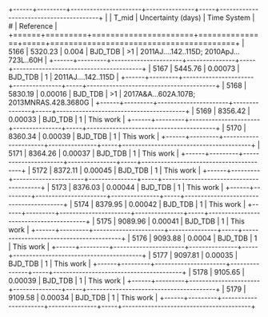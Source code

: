 +------+---------+----------------------+---------------+-----+----------------------------------------+
|      |   T_mid |   Uncertainty (days) | Time System   | #   | Reference                              |
+======+=========+======================+===============+=====+========================================+
| 5166 | 5320.23 |              0.004   | BJD_TDB       | >1  | 2011AJ….142..115D; 2010ApJ…723L..60H   |
+------+---------+----------------------+---------------+-----+----------------------------------------+
| 5167 | 5445.76 |              0.00073 | BJD_TDB       | 1   | 2011AJ....142..115D                    |
+------+---------+----------------------+---------------+-----+----------------------------------------+
| 5168 | 5830.19 |              0.00016 | BJD_TDB       | >1  | 2017A&A…602A.107B; 2013MNRAS.428.3680G |
+------+---------+----------------------+---------------+-----+----------------------------------------+
| 5169 | 8356.42 |              0.00033 | BJD_TDB       | 1   | This work                              |
+------+---------+----------------------+---------------+-----+----------------------------------------+
| 5170 | 8360.34 |              0.00039 | BJD_TDB       | 1   | This work                              |
+------+---------+----------------------+---------------+-----+----------------------------------------+
| 5171 | 8364.26 |              0.00037 | BJD_TDB       | 1   | This work                              |
+------+---------+----------------------+---------------+-----+----------------------------------------+
| 5172 | 8372.11 |              0.00045 | BJD_TDB       | 1   | This work                              |
+------+---------+----------------------+---------------+-----+----------------------------------------+
| 5173 | 8376.03 |              0.00044 | BJD_TDB       | 1   | This work                              |
+------+---------+----------------------+---------------+-----+----------------------------------------+
| 5174 | 8379.95 |              0.00042 | BJD_TDB       | 1   | This work                              |
+------+---------+----------------------+---------------+-----+----------------------------------------+
| 5175 | 9089.96 |              0.00041 | BJD_TDB       | 1   | This work                              |
+------+---------+----------------------+---------------+-----+----------------------------------------+
| 5176 | 9093.88 |              0.0004  | BJD_TDB       | 1   | This work                              |
+------+---------+----------------------+---------------+-----+----------------------------------------+
| 5177 | 9097.81 |              0.00035 | BJD_TDB       | 1   | This work                              |
+------+---------+----------------------+---------------+-----+----------------------------------------+
| 5178 | 9105.65 |              0.00039 | BJD_TDB       | 1   | This work                              |
+------+---------+----------------------+---------------+-----+----------------------------------------+
| 5179 | 9109.58 |              0.00034 | BJD_TDB       | 1   | This work                              |
+------+---------+----------------------+---------------+-----+----------------------------------------+